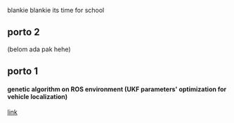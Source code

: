 blankie blankie its time for school



## porto 2
(belom ada pak hehe)

## porto 1
#### genetic algorithm on ROS environment (UKF parameters' optimization for vehicle localization)
[link](ga.md)

